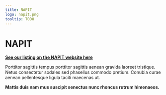```yaml
---
title: NAPIT
logo: napit.png
tooltip: TODO
---
```


# NAPIT

[**See our listing on the NAPIT website here**](https://search.napit.org.uk/member/66870/renegade-electrical-ltd)

Porttitor sagittis tempus porttitor sagittis aenean gravida laoreet tristique. Netus consectetur sodales sed phasellus commodo pretium. Conubia curae aenean pellentesque ligula taciti maecenas ut.

**Mattis duis nam mus suscipit senectus nunc rhoncus rutrum himenaeos.**
